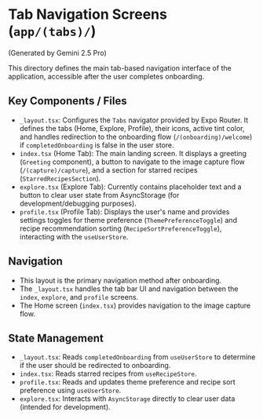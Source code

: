 # Tab Navigation Screens (`app/(tabs)/`)

(Generated by Gemini 2.5 Pro)

This directory defines the main tab-based navigation interface of the application, accessible after the user completes onboarding.

## Key Components / Files

- `_layout.tsx`: Configures the `Tabs` navigator provided by Expo Router. It defines the tabs (Home, Explore, Profile), their icons, active tint color, and handles redirection to the onboarding flow (`/(onboarding)/welcome`) if `completedOnboarding` is false in the user store.
- `index.tsx` (Home Tab): The main landing screen. It displays a greeting (`Greeting` component), a button to navigate to the image capture flow (`/(capture)/capture`), and a section for starred recipes (`StarredRecipesSection`).
- `explore.tsx` (Explore Tab): Currently contains placeholder text and a button to clear user state from AsyncStorage (for development/debugging purposes).
- `profile.tsx` (Profile Tab): Displays the user's name and provides settings toggles for theme preference (`ThemePreferenceToggle`) and recipe recommendation sorting (`RecipeSortPreferenceToggle`), interacting with the `useUserStore`.

## Navigation

- This layout is the primary navigation method after onboarding.
- The `_layout.tsx` handles the tab bar UI and navigation between the `index`, `explore`, and `profile` screens.
- The Home screen (`index.tsx`) provides navigation to the image capture flow.

## State Management

- `_layout.tsx`: Reads `completedOnboarding` from `useUserStore` to determine if the user should be redirected to onboarding.
- `index.tsx`: Reads starred recipes from `useRecipeStore`.
- `profile.tsx`: Reads and updates theme preference and recipe sort preference using `useUserStore`.
- `explore.tsx`: Interacts with `AsyncStorage` directly to clear user data (intended for development).
